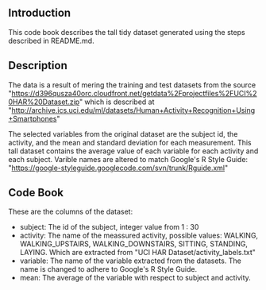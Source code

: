 Introduction
------------
This code book describes the tall tidy dataset generated using the steps described in README.md.

Description
-------------------
The data is a result of mering the training and test datasets from the source "https://d396qusza40orc.cloudfront.net/getdata%2Fprojectfiles%2FUCI%20HAR%20Dataset.zip" which is described at "http://archive.ics.uci.edu/ml/datasets/Human+Activity+Recognition+Using+Smartphones"

The selected variables from the original dataset are the subject id, the activity, and the mean and standard deviation for each measurement.
This tall dataset contains the average value of each variable for each activity and each subject. 
Varible names are altered to match Google's R Style Guide: "https://google-styleguide.googlecode.com/svn/trunk/Rguide.xml"

Code Book
---------
These are the columns of the dataset:
- subject: The id of the subject, integer value from 1 : 30
- activity: The name of the meassured activity, possible values: WALKING, WALKING_UPSTAIRS, WALKING_DOWNSTAIRS, SITTING, STANDING, LAYING. Which are extracted from "UCI HAR Dataset/activity_labels.txt"
- variable: The name of the variable extracted from the datasets. The name is changed to adhere to Google's R Style Guide.
- mean: The average of the variable with respect to subject and activity.

